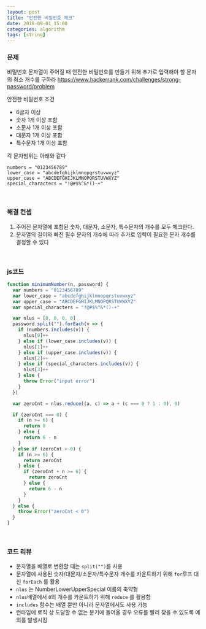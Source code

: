 ```yaml
---
layout: post
title: "안전한 비밀번호 체크"
date: 2018-09-01 15:00
categories: algorithm
tags: [string]
---
```


### 문제

비밀번호 문자열이 주어질 때 안전한 비밀번호를 만들기 위해 추가로 입력해야 할 문자의 최소 개수를 구하라
<https://www.hackerrank.com/challenges/strong-password/problem>

안전한 비밀번호 조건

- 6글자 이상
- 숫자 1개 이상 포함
- 소문사 1개 이상 포함
- 대문자 1개 이상 포함
- 특수문자 1개 이상 포함

각 문자범위는 아래와 같다

```
numbers = "0123456789"
lower_case = "abcdefghijklmnopqrstuvwxyz"
upper_case = "ABCDEFGHIJKLMNOPQRSTUVWXYZ"
special_characters = "!@#$%^&*()-+"
```

<br>

### 해결 컨셉

1. 주어진 문자열에 포함된 숫자, 대문자, 소문자, 특수문자의 개수를 모두 체크한다.
1. 문자열의 길이와 빠진 필수 문자의 개수에 따라 추가로 입력이 필요한 문자 개수를 결정할 수 있다

<br>

### js코드

```javascript
function minimumNumber(n, password) {
  var numbers = "0123456789"
  var lower_case = "abcdefghijklmnopqrstuvwxyz"
  var upper_case = "ABCDEFGHIJKLMNOPQRSTUVWXYZ"
  var special_characters = "!@#$%^&*()-+"

  var nlus = [0, 0, 0, 0]
  password.split("").forEach(v => {
    if (numbers.includes(v)) {
      nlus[0]++
    } else if (lower_case.includes(v)) {
      nlus[1]++
    } else if (upper_case.includes(v)) {
      nlus[2]++
    } else if (special_characters.includes(v)) {
      nlus[3]++
    } else {
      throw Error("input error")
    }
  })

  var zeroCnt = nlus.reduce((a, c) => a + (c === 0 ? 1 : 0), 0)

  if (zeroCnt === 0) {
    if (n >= 6) {
      return 0
    } else {
      return 6 - n
    }
  } else if (zeroCnt > 0) {
    if (n >= 6) {
      return zeroCnt
    } else {
      if (zeroCnt + n >= 6) {
        return zeroCnt
      } else {
        return 6 - n
      }
    }
  } else {
    throw Error("zeroCnt < 0")
  }
}
```

<br>

### 코드 리뷰

- 문자열을 배열로 변환할 때는 `split("")`를 사용
- 문자열에 사용된 숫자/대문자/소문자/특수문자 개수를 카운트하기 위해 `for`루프 대신 `forEach` 를 활용
- `nlus` 는 NumberLowerUpperSpecial 이름의 축약형
- `nlus`배열에서 `0`의 개수를 카운트하기 위해 `reduce` 를 활용함
- `includes` 함수는 배열 뿐만 아니라 문자열에서도 사용 가능
- 런타임에 로직 상 도달할 수 없는 분기에 들어올 경우 오류를 빨리 찾을 수 있도록 예외를 발생시킴
